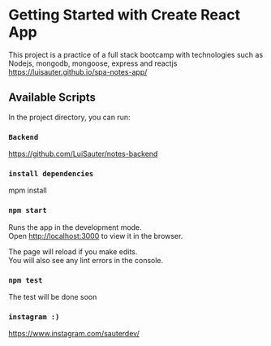 # Getting Started with Create React App

This project is a practice of a full stack bootcamp with technologies such as Nodejs, mongodb, mongoose, express and reactjs
https://luisauter.github.io/spa-notes-app/

## Available Scripts

In the project directory, you can run:

### `Backend`
https://github.com/LuiSauter/notes-backend

### `install dependencies`
mpm install

### `npm start`

Runs the app in the development mode.\
Open [http://localhost:3000](http://localhost:3000) to view it in the browser.

The page will reload if you make edits.\
You will also see any lint errors in the console.

### `npm test`

The test will be done soon

### `instagram :)`
https://www.instagram.com/sauterdev/
